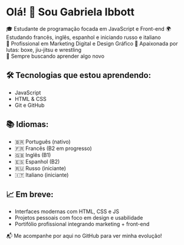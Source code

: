 # Olá! 👋 Sou Gabriela Ibbott 

🎓 Estudante de programação focada em JavaScript e Front-end
🌍 Estudando francês, inglês, espanhol e iniciando russo e italiano  
🎨 Profissional em Marketing Digital e Design Gráfico
🥋 Apaixonada por lutas: boxe, jiu-jitsu e wrestling  
🧠 Sempre buscando aprender algo novo

## 🛠️ Tecnologias que estou aprendendo:
- JavaScript 
- HTML & CSS
- Git e GitHub

## 📚 Idiomas:
- 🇧🇷 Português (nativo)
- 🇫🇷 Francês (B2 em progresso)
- 🇬🇧 Inglês (B1)
- 🇪🇸 Espanhol (B2)
- 🇷🇺 Russo (iniciante)
- 🇮🇹 Italiano (iniciante)

## 📈 Em breve:
- Interfaces modernas com HTML, CSS e JS
- Projetos pessoais com foco em design e usabilidade
- Portifólio profissional integrando marketing + front-end 

📬 Me acompanhe por aqui no GitHub para ver minha evolução!
